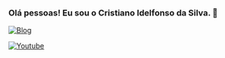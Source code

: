 ### Olá pessoas! Eu sou o Cristiano Idelfonso da Silva. 👋

[![Blog](https://img.shields.io/badge/Blogger-FF5722?style=for-the-badge&logo=blogger&logoColor=white)](https://blog.ideltech.com.br)

[![Youtube](https://img.shields.io/badge/YouTube-FF0000?style=for-the-badge&logo=youtube&logoColor=white)]()


